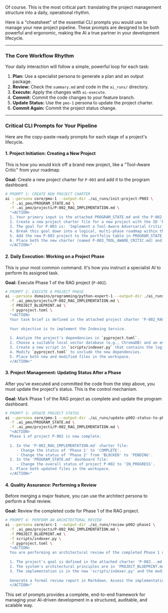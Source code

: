 Of course. This is the most critical part: translating the project management structure into a daily, operational rhythm.

Here is a "cheatsheet" of the essential CLI prompts you would use to manage your new project pipeline. These prompts are designed to be both powerful and ergonomic, making the AI a true partner in your development lifecycle.

---

### The Core Workflow Rhythm

Your daily interaction will follow a simple, powerful loop for each task:

1.  **Plan:** Use a specialist persona to generate a plan and an output package.
2.  **Review:** Check the `summary.md` and code in the `ai_runs/` directory.
3.  **Execute:** Apply the changes with `ai-execute`.
4.  **Commit:** Commit the code changes to your feature branch.
5.  **Update Status:** Use the `pmo-1` persona to update the project charter.
6.  **Commit Again:** Commit the project status change.

---

### Critical CLI Prompts for Your Pipeline

Here are the copy-paste-ready prompts for each stage of a project's lifecycle.

#### 1. Project Initiation: Creating a New Project

This is how you would kick off a brand new project, like a "Tool-Aware Critic" from your roadmap.

**Goal:** Create a new project charter for `P-003` and add it to the program dashboard.

```bash
# PROMPT 1: CREATE NEW PROJECT CHARTER
ai --persona core/pmo-1 --output-dir ./ai_runs/init-project-P003 \
  -f .ai_pmo/PROGRAM_STATE.md \
  -f .ai_pmo/projects/P-002_RAG_IMPLEMENTATION.md \
  "<ACTION>
  1. Your primary input is the attached PROGRAM_STATE.md and the P-002 charter, which you will use as a template.
  2. Create a new project charter file for a new project with the ID 'P-003'.
  3. The goal for P-003 is: 'Implement a Tool-Aware Adversarial Critic by providing it with machine-readable manifests of each tool's capabilities and safety features.'
  4. Break this goal down into a logical, multi-phase roadmap within the new charter file. Assign appropriate specialist personas.
  5. Add the new P-003 project to the portfolio table in PROGRAM_STATE.md with a 'PLANNING' status and 'High' priority.
  6. Place both the new charter (named P-003_TOOL_AWARE_CRITIC.md) and the updated PROGRAM_STATE.md into the workspace.
  </ACTION>"
```

#### 2. Daily Execution: Working on a Project Phase

This is your most common command. It's how you instruct a specialist AI to perform its assigned task.

**Goal:** Execute Phase 1 of the RAG project (`P-002`).

```bash
# PROMPT 2: EXECUTE A PROJECT PHASE
ai --persona domains/programming/python-expert-1 --output-dir ./ai_runs/p002-phase1-impl \
  -f .ai_pmo/projects/P-002_RAG_IMPLEMENTATION.md \
  -f PROJECT_BLUEPRINT.md \
  -f pyproject.toml \
  "<ACTION>
  Your task brief is defined in the attached project charter 'P-002_RAG_IMPLEMENTATION.md' under 'Phase 1'.
  
  Your objective is to implement the Indexing Service.
  
  1. Analyze the project's dependencies in `pyproject.toml`.
  2. Choose a suitable local vector database (e.g., ChromaDB) and an embedding model.
  3. Create a new script in `scripts/indexer.py` that contains the logic for scanning, chunking, and embedding project files.
  4. Modify `pyproject.toml` to include the new dependencies.
  5. Place both new and modified files in the workspace.
  </ACTION>"
```

#### 3. Project Management: Updating Status After a Phase

After you've executed and committed the code from the step above, you must update the project's status. This is the control mechanism.

**Goal:** Mark Phase 1 of the RAG project as complete and update the program dashboard.

```bash
# PROMPT 3: UPDATE PROJECT STATUS
ai --persona core/pmo-1 --output-dir ./ai_runs/update-p002-status-to-phase2 \
  -f .ai_pmo/PROGRAM_STATE.md \
  -f .ai_pmo/projects/P-002_RAG_IMPLEMENTATION.md \
  "<ACTION>
  Phase 1 of project P-002 is now complete.
  
  1. In the 'P-002_RAG_IMPLEMENTATION.md' charter file:
     - Change the status of 'Phase 1' to 'COMPLETE'.
     - Change the status of 'Phase 2' from 'BLOCKED' to 'PENDING'.
  2. In the 'PROGRAM_STATE.md' dashboard file:
     - Change the overall status of project P-002 to 'IN_PROGRESS'.
  3. Place both updated files in the workspace.
  </ACTION>"
```

#### 4. Quality Assurance: Performing a Review

Before merging a major feature, you can use the architect persona to perform a final review.

**Goal:** Review the completed code for Phase 1 of the RAG project.

```bash
# PROMPT 4: PERFORM AN ARCHITECTURAL REVIEW
ai --persona core/arc-1 --output-dir ./ai_runs/review-p002-phase1 \
  -f .ai_pmo/projects/P-002_RAG_IMPLEMENTATION.md \
  -f PROJECT_BLUEPRINT.md \
  -f scripts/indexer.py \
  -f pyproject.toml \
  "<ACTION>
  You are performing an architectural review of the completed Phase 1 of the RAG project.
  
  1. The project's goal is defined in the attached charter 'P-002...md'.
  2. The system's architectural principles are in 'PROJECT_BLUEPRINT.md'.
  3. The implementation is in the new 'scripts/indexer.py' and the modified 'pyproject.toml'.
  
  Generate a formal review report in Markdown. Assess the implementation for correctness, adherence to architectural principles, and readiness for the next phase. Place the report in the workspace.
  </ACTION>"
```

This set of prompts provides a complete, end-to-end framework for managing your AI-driven development in a structured, auditable, and scalable way.